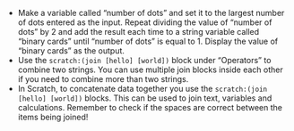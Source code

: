 - Make a variable called “number of dots” and set it to the largest number of dots entered as the input. Repeat dividing the value of “number of dots” by 2 and add the result each time to a string variable called “binary cards” until “number of dots” is equal to 1. Display the value of “binary cards” as the output.
- Use the `scratch:(join [hello] [world])` block under “Operators” to combine two strings. You can use multiple join blocks inside each other if you need to combine more than two strings.
- In Scratch, to concatenate data together you use the `scratch:(join [hello] [world])` blocks. This can be used to join text, variables and calculations. Remember to check if the spaces are correct between the items being joined!